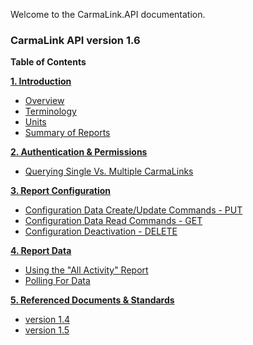 Welcome to the CarmaLink.API documentation.

<h3>CarmaLink API version 1.6</h3>

<b>Table of Contents</b>  
  
<b><a href="https://github.com/CarmaSys/CarmaLinkAPI/blob/1.6/introduction.md">1. Introduction</a></b>    
* <a href="https://github.com/CarmaSys/CarmaLinkAPI/blob/1.6/introduction.md">Overview</a>  
* <a href="https://github.com/CarmaSys/CarmaLinkAPI/blob/1.6/terminology.md">Terminology</a>  
* <a href="https://github.com/CarmaSys/CarmaLinkAPI/blob/1.6/units.md">Units</a>  
* <a href="https://github.com/CarmaSys/CarmaLinkAPI/blob/1.6/summaryOfReports.md">Summary of Reports</a>   
  
<b><a href="https://github.com/CarmaSys/CarmaLinkAPI/blob/1.6/authenticationAndPermissions.md">2. Authentication & Permissions</a></b>  
* <a href="https://github.com/CarmaSys/CarmaLinkAPI/blob/1.6/queryingSingleVsMultipleCarmaLinks.md">Querying Single Vs. Multiple CarmaLinks</a>  
  
<b><a href="https://github.com/CarmaSys/CarmaLinkAPI/blob/1.6/reportConfiguration.md">3. Report Configuration</a></b>  
* <a href="https://github.com/CarmaSys/CarmaLinkAPI/blob/1.6/configurationDataCreateUpdateCommandsPUT.md">Configuration Data Create/Update Commands - PUT</a>  
* <a href="https://github.com/CarmaSys/CarmaLinkAPI/blob/1.6/configurationDataReadCommandsGET.md">Configuration Data Read Commands - GET</a>  
* <a href="https://github.com/CarmaSys/CarmaLinkAPI/blob/1.6/configurationDeactivationDELETE.md">Configuration Deactivation - DELETE</a>  
  
<b><a href="https://github.com/CarmaSys/CarmaLinkAPI/blob/1.6/reportData.md">4. Report Data</a></b>  
* <a href="https://github.com/CarmaSys/CarmaLinkAPI/blob/1.6/usingTheAllActivityReport.md">Using the "All Activity" Report</a>  
* <a href="https://github.com/CarmaSys/CarmaLinkAPI/blob/1.6/pollingForData.md">Polling For Data</a>  
  
<b><a href="https://github.com/CarmaSys/CarmaLinkAPI/blob/1.6/referencedDocumentsAndStandards.md">5. Referenced Documents & Standards</a></b>  

* <a href="https://github.com/CarmaSys/CarmaLinkAPI/tree/1.4">version 1.4</a>  
* <a href="https://github.com/CarmaSys/CarmaLinkAPI/blob/1.5/README.md">version 1.5</a>
